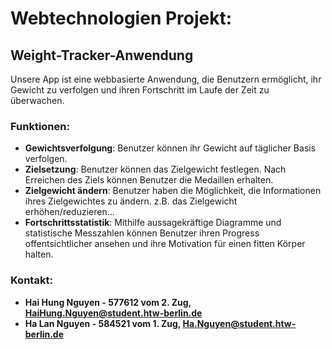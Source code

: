 # Webtechnologien Projekt:
## Weight-Tracker-Anwendung
Unsere App ist eine webbasierte Anwendung, die Benutzern ermöglicht, ihr Gewicht zu verfolgen und
ihren Fortschritt im Laufe der Zeit zu überwachen.

### Funktionen:
- **Gewichtsverfolgung**: Benutzer können ihr Gewicht auf täglicher Basis verfolgen.
- **Zielsetzung**: Benutzer können das Zielgewicht festlegen. Nach Erreichen des Ziels können Benutzer die Medaillen erhalten.
- **Zielgewicht ändern**: Benutzer haben die Möglichkeit, die Informationen ihres Zielgewichtes zu ändern.
  z.B. das Zielgewicht erhöhen/reduzieren...
- **Fortschrittsstatistik**: Mithilfe aussagekräftige Diagramme und statistische Messzahlen können Benutzer
  ihren Progress offentsichtlicher ansehen und ihre Motivation für einen fitten Körper halten.


### Kontakt:
- **Hai Hung Nguyen - 577612 vom 2. Zug, HaiHung.Nguyen@student.htw-berlin.de**
- **Ha Lan Nguyen - 584521 vom 1. Zug, Ha.Nguyen@student.htw-berlin.de**
